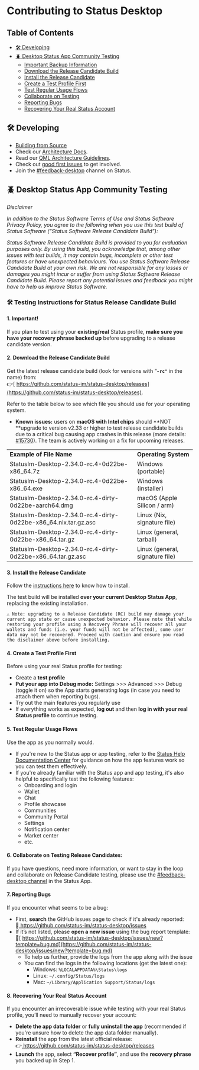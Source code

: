 # Contributing to Status Desktop

## Table of Contents
- [🛠️ Developing](#️-developing)
- [🪲 Desktop Status App Community Testing](#-desktop-status-app-community-testing)
  - [Important Backup Information](#1-important)
  - [Download the Release Candidate Build](#2-download-the-release-candidate-build)
  - [Install the Release Candidate](#3-install-the-release-candidate)
  - [Create a Test Profile First](#4-create-a-test-profile-first)
  - [Test Regular Usage Flows](#5-test-regular-usage-flows)
  - [Collaborate on Testing](#6-collaborate-on-testing-release-candidates)
  - [Reporting Bugs](#7-reporting-bugs)
  - [Recovering Your Real Status Account](#8-recovering-your-real-status-account)

## 🛠️ Developing

- [Building from Source](https://zealous-polka-dc7.notion.site/Building-ca1db4fb3baf4f15bab8da717832b743?pvs=74)
- Check our [Architecture Docs](docs/architecture.md).
- Read our [QML Architecture Guidelines](guidelines/QML_ARCHITECTURE_GUIDE.md).
- Check out [good first issues](https://github.com/status-im/status-desktop/contribute) to get involved.
- Join the [#feedback-desktop](https://status.app/cc/G-EAAORobqgnsUPSVCLaSJr855iXTIdQiY1Q0ckBe8dWWEBpUAs9s8DTjWEpvsmpE83Izx1JWQuZrWWKUoxiXCwdtB-wPBzyvv_n9a0F61xTaPZE7BEJDC7Ly_WcmQ4tHRAKnPfXE_JUtEX_3NhnXQN0eh4ue0D77dWvaDpDrSi0U0CaGLZ-pqD_iV0z9RMFE2LKulDZdwL40etJ8lxjyTFoxS0lUhdWKinIOk8qBmJJpCmsqMrSklEU#zQ3shZeEJqTC1xhGUjxuS4rtHSrhJ8vUYp64v6qWkLpvdy9L9) channel on Status.

## 🪲 Desktop Status App Community Testing

*Disclaimer*

*In addition to the Status Software Terms of Use and Status Software Privacy Policy, you agree to the following when you use this test build of Status Software (“Status Software Release Candidate Build”):*

*Status Software Release Candidate Build is provided to you for evaluation purposes only. By using this build, you acknowledge that, among other issues with test builds, it may contain bugs, incomplete or other test features or have unexpected behaviours. You use Status Software Release Candidate Build at your own risk. We are not responsible for any losses or damages you might incur or suffer from using Status Software Release Candidate Build. Please report any potential issues and feedback you might have to help us improve Status Software.*


### **🛠️ Testing Instructions for Status Release Candidate Build**

#### 1. Important!

If you plan to test using your **existing/real** Status profile, **make sure you have your recovery phrase backed up** before upgrading to a release candidate version.

#### 2. Download the Release Candidate Build

Get the latest release candidate build (look for versions with “**<code>-rc"</code>** in the name) from: \
 👉[ https://github.com/status-im/status-desktop/releases](https://github.com/status-im/status-desktop/releases).
 
Refer to the table below to see which file you should use for your operating system.
* **Known issues:** users on **macOS with Intel chips** should **NOT **upgrade to version v2.33 or higher to test release candidate builds due to a critical bug causing app crashes in this release (more details: [#15730](https://github.com/status-im/status-desktop/issues/15730)). The team is actively working on a fix for upcoming releases.

<table>
  <tr>
   <td>
<strong>Example of File Name</strong>
   </td>
   <td><strong>Operating System</strong>
   </td>
  </tr>
  <tr>
   <td>StatusIm-Desktop-2.34.0-rc.4-0d22be-x86_64.7z
   </td>
   <td>Windows (portable)
   </td>
  </tr>
  <tr>
   <td>StatusIm-Desktop-2.34.0-rc.4-0d22be-x86_64.exe
   </td>
   <td>Windows (installer)
   </td>
  </tr>
  <tr>
   <td>StatusIm-Desktop-2.34.0-rc.4-dirty-0d22be-aarch64.dmg
   </td>
   <td>macOS (Apple Silicon / arm)
   </td>
  </tr>
  <tr>
   <td>StatusIm-Desktop-2.34.0-rc.4-dirty-0d22be-x86_64.nix.tar.gz.asc
   </td>
   <td>Linux (Nix, signature file)
   </td>
  </tr>
  <tr>
   <td>StatusIm-Desktop-2.34.0-rc.4-dirty-0d22be-x86_64.tar.gz
   </td>
   <td>Linux (general, tarball)
   </td>
  </tr>
  <tr>
   <td>StatusIm-Desktop-2.34.0-rc.4-dirty-0d22be-x86_64.tar.gz.asc
   </td>
   <td>Linux (general, signature file)
   </td>
  </tr>
</table>



#### 3. Install the Release Candidate

Follow the [instructions here](README.md#-download--install) to know how to install. 

The test build will be installed **over your current Desktop Status App**, replacing the existing installation. 

    ⚠️ Note: upgrading to a Release Candidate (RC) build may damage your current app state or cause unexpected behavior. Please note that while restoring your profile using a Recovery Phrase will recover all your wallets and funds (i.e. your funds will not be affected), some user data may not be recovered. Proceed with caution and ensure you read the disclaimer above before installing.

#### 4. Create a Test Profile First

Before using your real Status profile for testing:

  * Create a **test profile**
  * **Put your app into Debug mode:** Settings >>> Advanced >>> Debug (toggle it on) so the App starts generating logs (in case you need to attach them when reporting bugs).
  * Try out the main features you regularly use
  * If everything works as expected, **log out** and then **log in with your real Status profile** to continue testing.

#### 5. Test Regular Usage Flows

Use the app as you normally would.

* If you're new to the Status app or app testing, refer to the [Status Help Documentation Center](https://status.app/help) for guidance on how the app features work so you can test them effectively.
* If you're already familiar with the Status app and app testing, it's also helpful to specifically test the following features:
  * Onboarding and login
  * Wallet
  * Chat
  * Profile showcase
  * Communities
  * Community Portal
  * Settings
  * Notification center
  * Market center
  * etc.

#### 6. Collaborate on Testing Release Candidates:

If you have questions, need more information, or want to stay in the loop and collaborate on Release Candidate testing, please use the [#feedback-desktop channel](https://status.app/cc/G-EAAORqbagnsUXSq0S0kTT5vWNeMtMJlRbohIpODtg7tsICSoNa6JkFnm4MS_FNTp1oRn7uSMpayGwtU5RiFONi6aD9gOXhkPf9369PLVjnmkKzJ2KPSGBwWV6u58x0aOmAUOC8v56Qp6It-ufGPusaoNPzcNkD2m-vfkXTGWpFoZ0C0sSw9TMF_U_smqmfKJgQU9aFyn4TwI9eT5LnGkuOQStuKZG6sFJJQdZ5UjEQSyJNYUVVlpaMogA=#zQ3shZeEJqTC1xhGUjxuS4rtHSrhJ8vUYp64v6qWkLpvdy9L9 ) in the Status App.

#### 7. Reporting Bugs

If you encounter what seems to be a bug:

  * First, **search** the GitHub issues page to check if it's already reported: \
🔎[ https://github.com/status-im/status-desktop/issues \
](https://github.com/status-im/status-desktop/issues)
  * If it’s not listed, please **open a new issue** using the bug report template: \
🐛[ https://github.com/status-im/status-desktop/issues/new?template=bug.md](https://github.com/status-im/status-desktop/issues/new?template=bug.md)
      * To help us further, provide the logs from the app along with the issue
      * You can find the logs in the following locations (get the latest one):
          * Windows: `%LOCALAPPDATA%\Status\logs` 
          * Linux: `~/.config/Status/logs`
          * Mac: `~/Library/Application Support/Status/logs`

#### 8. Recovering Your Real Status Account

If you encounter an irrecoverable issue while testing with your real Status profile, you’ll need to manually recover your account:

* **Delete the app data folder** or **fully uninstall the app** (recommended if you're unsure how to delete the app data folder manually).
* **Reinstall** the app from the latest official release: \
 👉[ https://github.com/status-im/status-desktop/releases \
](https://github.com/status-im/status-desktop/releases)
* **Launch** the app, select **“Recover profile”**, and use the **recovery phrase** you backed up in Step 1.